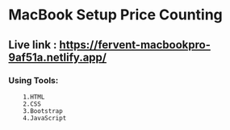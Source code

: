 # MacBook Setup Price Counting 

## Live link : https://fervent-macbookpro-9af51a.netlify.app/

### Using Tools:
        1.HTML
        2.CSS
        3.Bootstrap
        4.JavaScript
        
